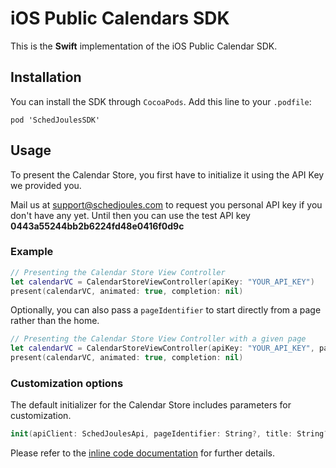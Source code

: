 # iOS Public Calendars SDK

This is the **Swift** implementation of the iOS Public Calendar SDK.

## Installation

You can install the SDK through `CocoaPods`. Add this line to your `.podfile`:

`pod 'SchedJoulesSDK'`


## Usage

To present the Calendar Store, you first have to initialize it using the API Key we provided you.

Mail us at support@schedjoules.com to request you personal API key if you don't have any yet. Until then you can use the test API key **0443a55244bb2b6224fd48e0416f0d9c**

### Example

```Swift
// Presenting the Calendar Store View Controller
let calendarVC = CalendarStoreViewController(apiKey: "YOUR_API_KEY")
present(calendarVC, animated: true, completion: nil)
```

Optionally, you can also pass a `pageIdentifier` to start directly from a page rather than the home.

```Swift
// Presenting the Calendar Store View Controller with a given page
let calendarVC = CalendarStoreViewController(apiKey: "YOUR_API_KEY", pageIdentifer: "115673")
present(calendarVC, animated: true, completion: nil)
```

### Customization options

The default initializer for the Calendar Store includes parameters for customization. 
```Swift
init(apiClient: SchedJoulesApi, pageIdentifier: String?, title: String?, largeTitle: Bool = true, tintColor: UIColor = ColorPalette.red)
```
Please refer to the [inline code documentation](https://github.com/schedjoules/ios-public-calendars-sdk/blob/master/SDK/CalendarStoreViewController.swift#L68) for further details.

